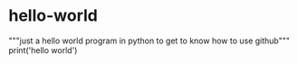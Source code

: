 # hello-world
"""just a hello world program in python to get to know how to use github"""
print('hello world')
